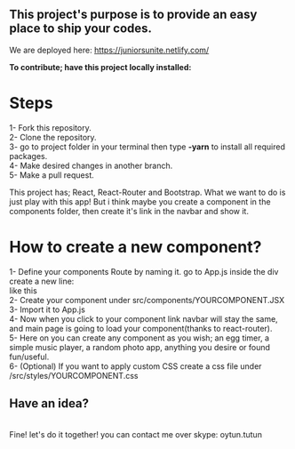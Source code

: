 <h2>This project's purpose is to provide an easy place to ship your codes.</h2>

We are deployed here: <a>https://juniorsunite.netlify.com/</a>


<b>To contribute; have this project locally installed: </b>

<h1>Steps</h1>
1- Fork this repository. <br/>
2- Clone the repository.<br/>
3- go to project folder in your terminal then type <b>-yarn</b> to install all required packages.<br/>
4- Make desired changes in another branch.<br/>
5- Make a pull request.<br/>


This project has; React, React-Router and Bootstrap. What we want to do is just play with this app! But i think maybe you create a component in the components folder, then create it's link in the navbar and show it.
<h1>How to create a new component?</h1>
1- Define your components Route by naming it. go to App.js inside the div create a new line:<br/>
<Route path="/YOURCOMPONENT/" component={YOURCOMPONENT} />    like this <br/>
2- Create your component under src/components/YOURCOMPONENT.JSX<br/>
3- Import it to App.js<br/>
4- Now when you click to your component link navbar will stay the same, and main page is going to load your component(thanks to react-router).<br/>
5- Here on you can create any component as you wish; an egg timer, a simple music player, a random photo app, anything you desire or found fun/useful.<br/>
6- (Optional) If you want to apply custom CSS create a css file under /src/styles/YOURCOMPONENT.css<br/>


<h2>Have an idea? </h2> <br/>
Fine! let's do it together! 
you can contact me over skype: oytun.tutun 
